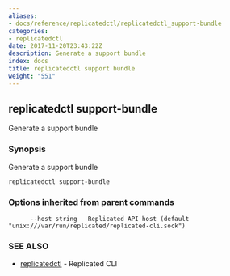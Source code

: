 ```yaml
---
aliases:
- docs/reference/replicatedctl/replicatedctl_support-bundle
categories:
- replicatedctl
date: 2017-11-20T23:43:22Z
description: Generate a support bundle
index: docs
title: replicatedctl support bundle
weight: "551"
---
```


## replicatedctl support-bundle

Generate a support bundle

### Synopsis


Generate a support bundle

```
replicatedctl support-bundle
```

### Options inherited from parent commands

```
      --host string   Replicated API host (default "unix:///var/run/replicated/replicated-cli.sock")
```

### SEE ALSO
* [replicatedctl](/api/replicatedctl/)	 - Replicated CLI

